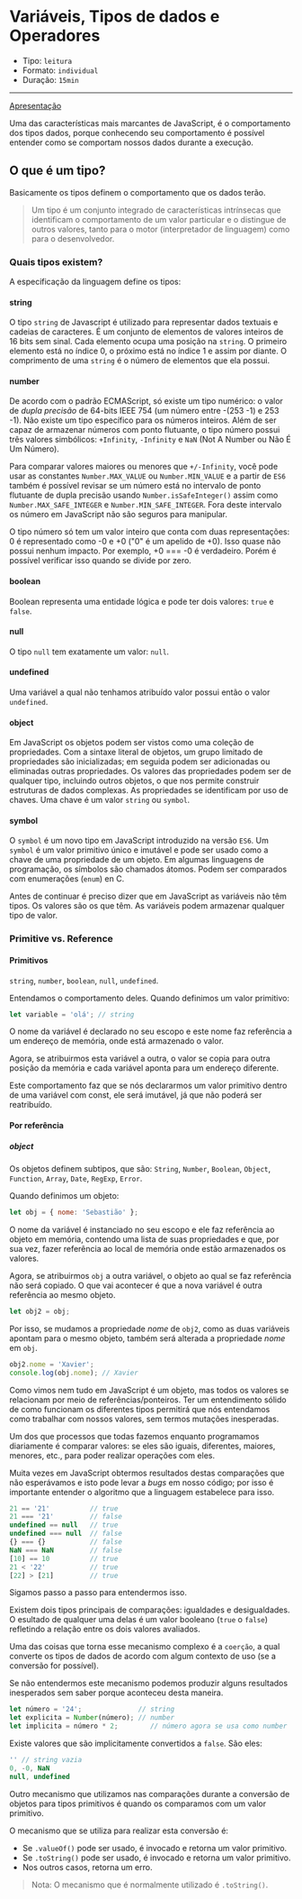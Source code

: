 # Variáveis, Tipos de dados e Operadores

* Tipo: `leitura`
* Formato: `individual`
* Duração: `15min`

***

[Apresentação](https://docs.google.com/presentation/d/e/2PACX-1vSbWwYIRzaqWmIQS0UbPqSjM3QBoOsTejEjqPrGevZ1Kr-fWSTkojxYy9vNwwiqf4tcRpO6r-WVAfHk/embed?start=false&loop=false&delayms=60000&slide=id.g25264d74fc_1_115)

Uma das características mais marcantes de JavaScript, é o comportamento dos
tipos dados, porque conhecendo seu comportamento é possível entender como se
comportam nossos dados durante a execução.

## O que é um tipo?

Basicamente os tipos definem o comportamento que os dados terão.

> Um tipo é um conjunto integrado de características intrínsecas que identificam
o comportamento de um valor particular e o distingue de outros valores, tanto
para o motor (interpretador de linguagem) como para o desenvolvedor.

### Quais tipos existem?

A especificação da linguagem define os tipos:

#### string

O tipo `string` de Javascript é utilizado para representar dados textuais e
cadeias de caracteres. É um conjunto de elementos de valores inteiros de 16 bits
sem sinal. Cada elemento ocupa uma posição na `string`. O primeiro elemento está
no índice 0, o próximo está no índice 1 e assim por diante. O comprimento de uma
`string` é o número de elementos que ela possui.

#### number

De acordo com o padrão ECMAScript, só existe um tipo numérico: o valor de
_dupla precisão_ de 64-bits IEEE 754 (um número entre -(253 -1) e 253 -1).
Não existe um tipo específico para os números inteiros. Além de ser capaz de
armazenar números com ponto flutuante, o tipo número possui três valores
simbólicos: `+Infinity`, `-Infinity` e `NaN` (Not A Number ou Não É Um Número).

Para comparar valores maiores ou menores que `+/-Infinity`, você pode usar as
constantes `Number.MAX_VALUE` ou `Number.MIN_VALUE` e a partir de `ES6` também
é possível revisar se um número está no intervalo de ponto flutuante de dupla
precisão usando `Number.isSafeInteger()` assim como `Number.MAX_SAFE_INTEGER` e
`Number.MIN_SAFE_INTEGER`. Fora deste intervalo os número em JavaScript não são
seguros para manipular.

O tipo número só tem um valor inteiro que conta com duas representações: 0 é
representado como -0 e +0 ("0" é um apelido de +0). Isso quase não possui nenhum
impacto. Por exemplo, +0 === -0 é verdadeiro. Porém é possível verificar isso
quando se divide por zero.

#### boolean

Boolean representa uma entidade lógica e pode ter dois valores: `true` e `false`.

#### null

O tipo `null` tem exatamente um valor: `null`.

#### undefined

Uma variável a qual não tenhamos atribuído valor possui então o valor `undefined`.

#### object

Em JavaScript os objetos podem ser vistos como uma coleção de propriedades. Com
a sintaxe literal de objetos, um grupo limitado de propriedades são
inicializadas; em seguida podem ser adicionadas ou eliminadas outras
propriedades. Os valores das propriedades podem ser de qualquer tipo, incluindo
outros objetos, o que nos permite construir estruturas de dados complexas. As
propriedades se identificam por uso de chaves. Uma chave é um valor `string` ou
`symbol`.

#### symbol

O `symbol` é um novo tipo em JavaScript introduzido na versão `ES6`. Um `symbol`
é um valor primitivo único e imutável e pode ser usado como a chave de uma
propriedade de um objeto. Em algumas linguagens de programação, os símbolos são
chamados átomos. Podem ser comparados com enumerações (`enum`) en C.

Antes de continuar é preciso dizer que em JavaScript as variáveis não têm tipos.
Os valores são os que têm. As variáveis podem armazenar qualquer tipo de valor.

### Primitive vs. Reference

#### Primitivos

`string`, `number`, `boolean`, `null`, `undefined`.

Entendamos o comportamento deles. Quando definimos um valor primitivo:

```js
let variable = 'olá'; // string
```

O nome da variável é declarado no seu escopo e este nome faz referência a um
endereço de memória, onde está armazenado o valor.

Agora, se atribuirmos esta variável a outra, o valor se copia para outra posição
da memória e cada variável aponta para um endereço diferente.

Este comportamento faz que se nós declararmos um valor primitivo dentro de uma
variável com const, ele será imutável, já que não poderá ser reatribuído.

#### Por referência

##### object

Os objetos definem subtipos, que são: `String`, `Number`, `Boolean`, `Object`,
`Function`, `Array`, `Date`, `RegExp`, `Error`.

Quando definimos um objeto:

```js
let obj = { nome: 'Sebastião' };
```

O nome da variável é instanciado no seu escopo e ele faz referência ao objeto
em memória, contendo uma lista de suas propriedades e que, por sua vez, fazer
referência ao local de memória onde estão armazenados os valores.

Agora, se atribuirmos `obj` a outra variável, o objeto ao qual se faz referência
não será copiado. O que vai acontecer é que a nova variável é outra referência
ao mesmo objeto.

```js
let obj2 = obj;
```

Por isso, se mudamos a propriedade _nome_ de `obj2`, como as duas variáveis
apontam para o mesmo objeto, também será alterada a propriedade _nome_ em `obj`.

```js
obj2.nome = 'Xavier';
console.log(obj.nome); // Xavier
```

Como vimos nem tudo em JavaScript é um objeto, mas todos os valores se relacionam
por meio de referências/ponteiros. Ter um entendimento sólido de como funcionam
os diferentes tipos permitirá que nós entendamos como trabalhar com nossos
valores, sem termos mutações inesperadas.

Um dos que processos que todas fazemos enquanto programamos diariamente é
comparar valores: se eles são iguais, diferentes, maiores, menores, etc., para
poder realizar operações com eles.

Muita vezes em JavaScript obtermos resultados destas comparações que não
esperávamos e isto pode levar a *bugs* em nosso código; por isso é importante
entender o algoritmo que a linguagem estabelece para isso.

```js
21 == '21'          // true
21 === '21'         // false
undefined == null   // true
undefined === null  // false
{} === {}           // false
NaN === NaN         // false
[10] == 10          // true
21 < '22'           // true
[22] > [21]         // true
```

Sigamos passo a passo para entendermos isso.

Existem dois tipos principais de comparações: igualdades e desigualdades. O
esultado de qualquer uma delas é um valor booleano (`true` o `false`) refletindo
a relação entre os dois valores avaliados.

Uma das coisas que torna esse mecanismo complexo é a `coerção`, a qual converte
os tipos de dados de acordo com algum contexto de uso (se a conversão for
possível).

Se não entendermos este mecanismo podemos produzir alguns resultados inesperados
sem saber porque aconteceu desta maneira.

```js
let número = '24';              // string
let explicita = Number(número); // number
let implicita = número * 2;        // número agora se usa como number
```

Existe valores que são implicitamente convertidos a `false`. São eles:

```js
'' // string vazia
0, -0, NaN
null, undefined
```

Outro mecanismo que utilizamos nas comparações durante a conversão de objetos
para tipos primitivos é quando os comparamos com um valor primitivo.

O mecanismo que se utiliza para realizar esta conversão é:

* Se `.valueOf()` pode ser usado, é invocado e retorna um valor primitivo.
* Se `.toString()` pode ser usado, é invocado e retorna um valor primitivo.
* Nos outros casos, retorna um erro.

> Nota: O mecanismo que é normalmente utilizado é `.toString()`.
